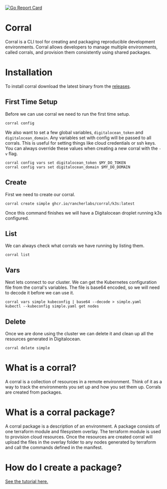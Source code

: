[![Go Report Card](https://goreportcard.com/badge/github.com/rancherlabs/corral)](https://goreportcard.com/badge/github.com/rancherlabs/corral)

# Corral
Corral is a CLI tool for creating and packaging reproducible development environments.  Corral allows developers to manage multiple environments, called corrals, and provision them consistently using shared packages.

# Installation
To install corral download the latest binary from the [releases](https://github.com/rancherlabs/corral/releases).

## First Time Setup

Before we can use corral we need to run the first time setup.

```shell
corral config
```

We also want to set a few global variables, `digitalocean_token` and `digitalocean_domain`.  Any variables set with config will be passed to all corrals.  This is useful for setting things like cloud credentials or ssh keys. You can always override these values when creating a new corral with the `-v` flag.

```shell
corral config vars set digitalocean_token $MY_DO_TOKEN
corral config vars set digitalocean_domain $MY_DO_DOMAIN
```

## Create

First we need to create our corral.

```shell
corral create simple ghcr.io/rancherlabs/corral/k3s:latest
```

Once this command finishes we will have a Digitalocean droplet running k3s configured.

## List

We can always check what corrals we have running by listing them.

```shell
corral list
```

## Vars
Next lets connect to our cluster. We can get the Kubernetes configuration file from the corral's variables. The file is base64 encoded, so we will need to decode it before we can use it.

```shell
corral vars simple kubeconfig | base64 --decode > simple.yaml
kubectl --kubeconfig simple.yaml get nodes
```

## Delete

Once we are done using the cluster we can delete it and clean up all the resources generated in Digitalocean.

```shell
corral delete simple
```

# What is a corral?
A corral is a collection of resources in a remote environment. Think of it as a way to track the environments you set up and how you set them up. Corrals are created from packages.

# What is a corral package?
A corral package is a description of an environment.   A package consists of one terraform module and filesystem overlay.  The terraform module is used to provision cloud resources. Once the resources are created corral will upload the files in the overlay folder to any nodes generated by terraform and call the commands defined in the manifest.

# How do I create a package?
[See the tutorial here.](docs/packages/tutorial.md)